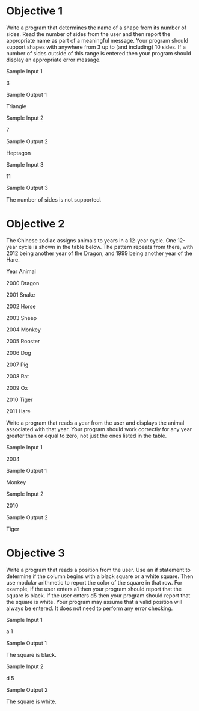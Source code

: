 # Objective 1

Write a program that determines the name of a shape from its number of sides. Read the number of sides from the user and then report the appropriate name as part of a meaningful message. Your program should support shapes with anywhere from 3 up to (and including) 10 sides. If a number of sides outside of this range is entered then your program should display an appropriate error message.

 

Sample Input 1

 

3

 

Sample Output 1

 

Triangle

 

Sample Input 2

 

7

 

Sample Output 2

 

Heptagon

 

Sample Input 3

 

11

 

Sample Output 3

 

The number of sides is not supported.

# Objective 2

The Chinese zodiac assigns animals to years in a 12-year cycle. One 12-year cycle is shown in the table below. The pattern repeats from there, with 2012 being another year of the Dragon, and 1999 being another year of the Hare.

 

Year                Animal

 

2000               Dragon

2001               Snake

2002               Horse

2003               Sheep

2004               Monkey

2005               Rooster

2006               Dog

2007               Pig

2008               Rat

2009               Ox

2010               Tiger

2011               Hare

 

Write a program that reads a year from the user and displays the animal associated with that year. Your program should work correctly for any year greater than or equal to zero, not just the ones listed in the table.

 

Sample Input 1

 

2004

 

Sample Output 1

 

Monkey

 

Sample Input 2

 

2010

 

Sample Output 2

 

Tiger

# Objective 3

Write a program that reads a position from the user. Use an if statement to determine if the column begins with a black square or a white square. Then use modular arithmetic to report the color of the square in that row. For example, if the user enters a1 then your program should report that the square is black. If the user enters d5 then your program should report that the square is white. Your program may assume that a valid position will always be entered. It does not need to perform any error checking.

 

Sample Input 1

 

a 1

 

Sample Output 1

 

The square is black.

 

Sample Input 2

 

d 5

 

Sample Output 2

 

The square is white.